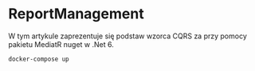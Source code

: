 # ReportManagement

W tym artykule zaprezentuje się podstaw wzorca CQRS za przy pomocy pakietu MediatR nuget w .Net 6.


```
docker-compose up
```
